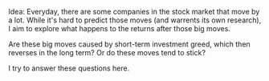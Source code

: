 Idea:
Everyday, there are some companies in the stock market that move by a lot. 
While it's hard to predict those moves (and warrents its own research), I
aim to explore what happens to the returns after those big moves. 

Are these big moves caused by short-term investment greed, which then
reverses in the long term? Or do these moves tend to stick?

I try to answer these questions here.
